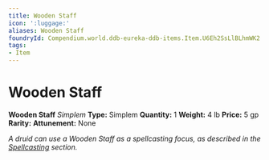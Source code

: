 ```yaml
---
title: Wooden Staff
icon: ':luggage:'
aliases: Wooden Staff
foundryId: Compendium.world.ddb-eureka-ddb-items.Item.U6Eh2SsLlBLhmWK2
tags:
- Item
---
```


# Wooden Staff

**Wooden Staff**
_Simplem_
**Type:** Simplem
**Quantity:** 1
**Weight:** 4 lb
**Price:** 5 gp
**Rarity:** 
**Attunement:** None

*A druid can use a Wooden Staff as a spellcasting focus, as described in the <a href="https://www.dndbeyond.com/compendium/rules/basic-rules/spellcasting#MaterialM">Spellcasting</a> section.*